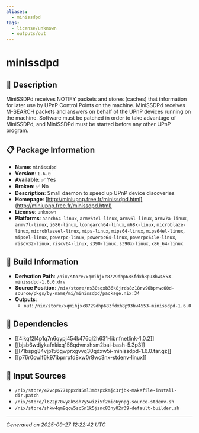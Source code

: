 ```yaml
---
aliases:
  - minissdpd
tags:
  - license/unknown
  - outputs/out
---
```


# minissdpd

## 📝 Description

MiniSSDPd receives NOTIFY packets and stores (caches) that information
for later use by UPnP Control Points on the machine. MiniSSDPd receives
M-SEARCH packets and answers on behalf of the UPnP devices running on
the machine. Software must be patched in order to take advantage of
MiniSSDPd, and MiniSSDPd must be started before any other UPnP program.


## 📋 Package Information

- **Name**: `minissdpd`
- **Version**: `1.6.0`
- **Available**: ✅ Yes
- **Broken**: ✅ No
- **Description**: Small daemon to speed up UPnP device discoveries
- **Homepage**: [http://miniupnp.free.fr/minissdpd.html](http://miniupnp.free.fr/minissdpd.html)
- **License**: `unknown`
- **Platforms**: `aarch64-linux`, `armv5tel-linux`, `armv6l-linux`, `armv7a-linux`, `armv7l-linux`, `i686-linux`, `loongarch64-linux`, `m68k-linux`, `microblaze-linux`, `microblazeel-linux`, `mips-linux`, `mips64-linux`, `mips64el-linux`, `mipsel-linux`, `powerpc-linux`, `powerpc64-linux`, `powerpc64le-linux`, `riscv32-linux`, `riscv64-linux`, `s390-linux`, `s390x-linux`, `x86_64-linux`

## 🔧 Build Information

- **Derivation Path**: `/nix/store/xqmihjxc8729dhp683fdxh8p93hw4553-minissdpd-1.6.0.drv`
- **Source Position**: `/nix/store/ns30sqxb36k8jrds8z18rv96bpnwc60d-source/pkgs/by-name/mi/minissdpd/package.nix:34`
- **Outputs**:
  - `out`:  `/nix/store/xqmihjxc8729dhp683fdxh8p93hw4553-minissdpd-1.6.0`

## 🔗 Dependencies

- [[4ikqf2l4p1q7n6qypj454k476ql2h631-libnfnetlink-1.0.2]]
- [[bjsb6wdjykafnkixq156qdvmxhsm2bai-bash-5.3p3]]
- [[l71bspg84vjp156gwprxgvvq30qdxw5i-minissdpd-1.6.0.tar.gz]]
- [[p76r0cwlf6k97ibprrpfd8xw0r8wc3nx-stdenv-linux]]

## 📁 Input Sources

- `/nix/store/42vcp6771ppxd45ml3mbzpxkmjq3rjbk-makefile-install-dir.patch`
- `/nix/store/l622p70vy8k5sh7y5wizi5f2mic6ynpg-source-stdenv.sh`
- `/nix/store/shkw4qm9qcw5sc5n1k5jznc83ny02r39-default-builder.sh`

---
*Generated on 2025-09-27 12:22:42 UTC*
